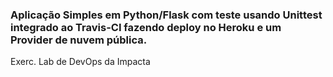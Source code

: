 ### Aplicação Simples em  Python/Flask com teste usando Unittest integrado ao Travis-CI fazendo deploy no Heroku e um Provider de nuvem pública.
Exerc. Lab de DevOps da Impacta
